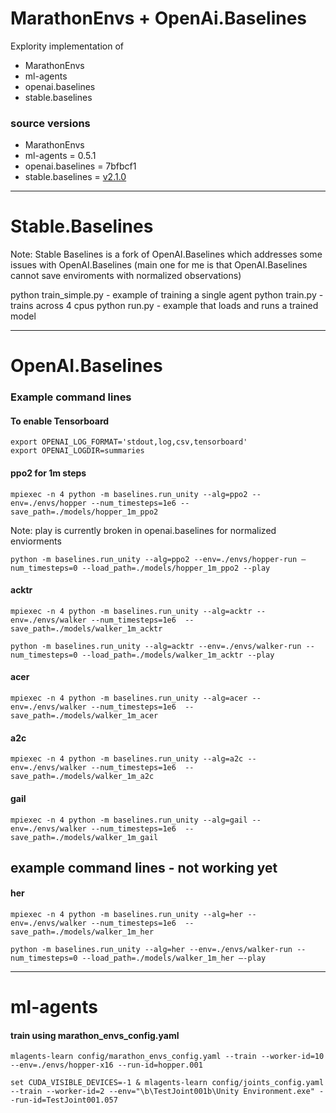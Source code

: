 # MarathonEnvs + OpenAi.Baselines

Explority implementation of 
* MarathonEnvs
* ml-agents
* openai.baselines
* stable.baselines


### source versions
* MarathonEnvs
* ml-agents = 0.5.1
* openai.baselines = 7bfbcf1
* stable.baselines = [v2.1.0](https://github.com/hill-a/stable-baselines/tree/v2.1.0)

-----
# Stable.Baselines
Note: Stable Baselines is a fork of OpenAI.Baselines which addresses some issues with OpenAI.Baselines (main one for me is that OpenAI.Baselines cannot save enviroments with normalized observations)

python train_simple.py - example of training a single agent
python train.py - trains across 4 cpus
python run.py - example that loads and runs a trained model

-----
# OpenAI.Baselines
### Example command lines

#### To enable Tensorboard
```
export OPENAI_LOG_FORMAT='stdout,log,csv,tensorboard' 
export OPENAI_LOGDIR=summaries
```

#### ppo2 for 1m steps

```
mpiexec -n 4 python -m baselines.run_unity --alg=ppo2 --env=./envs/hopper --num_timesteps=1e6 --save_path=./models/hopper_1m_ppo2
```
Note: play is currently broken in openai.baselines for normalized enviorments
```
python -m baselines.run_unity --alg=ppo2 --env=./envs/hopper-run —num_timesteps=0 --load_path=./models/hopper_1m_ppo2 --play
```

#### acktr
```
mpiexec -n 4 python -m baselines.run_unity --alg=acktr --env=./envs/walker --num_timesteps=1e6  --save_path=./models/walker_1m_acktr

python -m baselines.run_unity --alg=acktr --env=./envs/walker-run --num_timesteps=0 --load_path=./models/walker_1m_acktr --play
```

#### acer
```
mpiexec -n 4 python -m baselines.run_unity --alg=acer --env=./envs/walker --num_timesteps=1e6  --save_path=./models/walker_1m_acer
```

#### a2c
```
mpiexec -n 4 python -m baselines.run_unity --alg=a2c --env=./envs/walker --num_timesteps=1e6  --save_path=./models/walker_1m_a2c
```


#### gail
```
mpiexec -n 4 python -m baselines.run_unity --alg=gail --env=./envs/walker --num_timesteps=1e6  --save_path=./models/walker_1m_gail
```



## example command lines - not working yet
#### her
```
mpiexec -n 4 python -m baselines.run_unity --alg=her --env=./envs/walker --num_timesteps=1e6  --save_path=./models/walker_1m_her

python -m baselines.run_unity --alg=her --env=./envs/walker-run --num_timesteps=0 --load_path=./models/walker_1m_her —-play
```


-----
# ml-agents

#### train using marathon_envs_config.yaml
```
mlagents-learn config/marathon_envs_config.yaml --train --worker-id=10 --env=./envs/hopper-x16 --run-id=hopper.001

set CUDA_VISIBLE_DEVICES=-1 & mlagents-learn config/joints_config.yaml --train --worker-id=2 --env="\b\TestJoint001b\Unity Environment.exe" --run-id=TestJoint001.057
```
